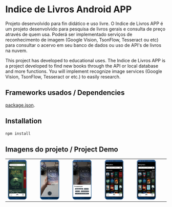 # Indice de Livros Android APP

Projeto desenvolvido para fin didático e uso livre. O Indice de Livros APP é um projeto desenvolvido para pesquisa de livros gerais e
consulta de preço através de quem usa. Poderá ser implementado serviços de reconhecimento de imagem (Google Vision, TsonFlow, Tesseract ou etc)
para consultar o acervo em seu banco de dados ou uso de API's de livros na nuvem.

This project has developed to educational uses. The Indice de Livros APP is a project developed to find new books through the API or local database and more functions. You will implement recognize image services (Google Vision, TsonFlow, Tesseract or etc.) to easily research.

## Frameworks usados / Dependencies

[package.json](https://github.com/wilsonfalcao/Indice-de-Livros---Android-APP/blob/main/package.json).

##  Installation
```bash
npm install
```

## Imagens do projeto / Project Demo

<table style="width:100%;">
  <tr>
    <td>
      <img src="https://github.com/wilsonfalcao/Indice-de-Livros---Android-APP/blob/main/design%20material/app-rendered/home-app-book-v150320211221.png" width="70%"/>
    </td>
    <td>
<img src="https://github.com/wilsonfalcao/Indice-de-Livros---Android-APP/blob/main/design%20material/app-rendered/camera-takephoto-app-book-v150320211221.png" width="70%"/>
      </td>
      <td>
<img src="https://github.com/wilsonfalcao/Indice-de-Livros---Android-APP/blob/main/design%20material/app-rendered/camera-returnphoto-app-book-v150320211221.png" width="70%"/>
        </td>
        <td>
<img src="https://github.com/wilsonfalcao/Indice-de-Livros---Android-APP/blob/main/design%20material/app-rendered/search-app-book-v150320211221.png" width="70%"/>
          </td>
<td>
<img src="https://github.com/wilsonfalcao/Indice-de-Livros---Android-APP/blob/main/design%20material/app-rendered/searchFilter-book-v150320211221.png" width="70%"/>
  </td>
</tr>
  </table>
